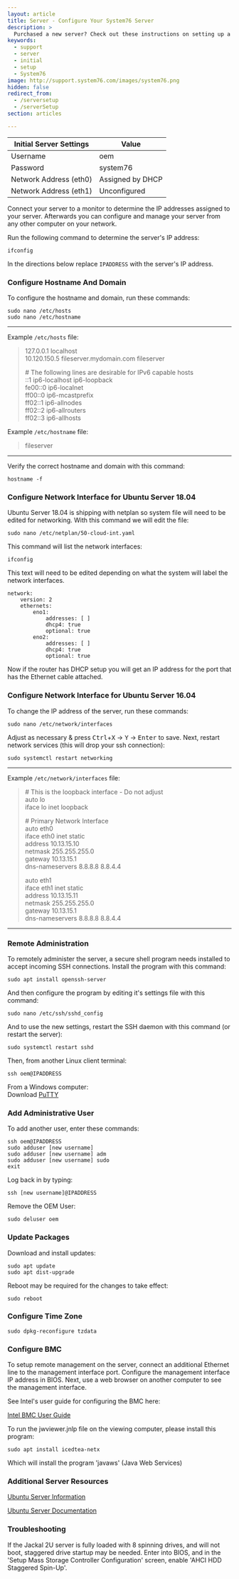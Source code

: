 ```yaml
---
layout: article
title: Server - Configure Your System76 Server
description: >
  Purchased a new server? Check out these instructions on setting up a System76 server, including initial login credentials.
keywords:
  - support
  - server
  - initial
  - setup
  - System76
image: http://support.system76.com/images/system76.png
hidden: false
redirect_from:
  - /serversetup
  - /serverSetup
section: articles

---
```


**Initial Server Settings** | **Value**
----------------------------|------------------
Username                    | oem
Password                    | system76
Network Address (eth0)      | Assigned by DHCP
Network Address (eth1)      | Unconfigured

Connect your server to a monitor to determine the IP addresses assigned to your server. Afterwards you can configure and manage your server from any other computer on your network.

Run the following command to determine the server's IP address:

```
ifconfig
```

In the directions below replace `IPADDRESS` with the server's IP address.

### Configure Hostname And Domain

To configure the hostname and domain, run these commands:

```
sudo nano /etc/hosts
sudo nano /etc/hostname
```

---

Example `/etc/hosts` file:

> 127.0.0.1       localhost  
> 10.120.150.5    fileserver.mydomain.com fileserver  
>
> \# The following lines are desirable for IPv6 capable hosts  
> ::1     ip6-localhost ip6-loopback  
> fe00::0 ip6-localnet  
> ff00::0 ip6-mcastprefix  
> ff02::1 ip6-allnodes  
> ff02::2 ip6-allrouters  
> ff02::3 ip6-allhosts  

Example `/etc/hostname` file:

> fileserver

---

Verify the correct hostname and domain with this command:

```
hostname -f
```

### Configure Network Interface for Ubuntu Server 18.04

Ubuntu Server 18.04 is shipping with netplan so system file will need to be edited for networking. With this command we will edit the file:

```
sudo nano /etc/netplan/50-cloud-int.yaml
```

This command will list the network interfaces:

```
ifconfig
```

This text will need to be edited depending on what the system will label the network interfaces.

```
network:
    version: 2
    ethernets:
        eno1:
            addresses: [ ]
            dhcp4: true
            optional: true
        eno2:
            addresses: [ ]
            dhcp4: true
            optional: true
```

Now if the router has DHCP setup you will get an IP address for the port that has the Ethernet cable attached.

### Configure Network Interface for Ubuntu Server 16.04

To change the IP address of the server, run these commands:

```
sudo nano /etc/network/interfaces
```

Adjust as necessary & press <kbd>Ctrl</kbd>+<kbd>X</kbd> → <kbd>Y</kbd> → <kbd>Enter</kbd> to save.  Next, restart network services (this will drop your ssh connection):

```
sudo systemctl restart networking
```

---

Example `/etc/network/interfaces` file:

> \# This is the loopback interface - Do not adjust  
> auto lo  
> iface lo inet loopback  
>
> \# Primary Network Interface  
> auto eth0  
> iface eth0 inet static  
>   address 10.13.15.10  
>   netmask 255.255.255.0  
>   gateway 10.13.15.1  
>   dns-nameservers 8.8.8.8 8.8.4.4  
>
> auto eth1  
> iface eth1 inet static  
>   address 10.13.15.11  
>   netmask 255.255.255.0  
>   gateway 10.13.15.1  
>   dns-nameservers 8.8.8.8 8.8.4.4  

---

### Remote Administration

To remotely administer the server, a secure shell program needs installed to accept incoming SSH connections.  Install the program with this command:

```
sudo apt install openssh-server
```

And then configure the program by editing it's settings file with this command:

```
sudo nano /etc/ssh/sshd_config
```

And to use the new settings, restart the SSH daemon with this command (or restart the server):

```
sudo systemctl restart sshd
```

Then, from another Linux client terminal:

```
ssh oem@IPADDRESS
```

From a Windows computer:  
Download [PuTTY](http://www.chiark.greenend.org.uk/~sgtatham/putty/download.html)

### Add Administrative User

To add another user, enter these commands:

```
ssh oem@IPADDRESS
sudo adduser [new username]
sudo adduser [new username] adm
sudo adduser [new username] sudo
exit
```

Log back in by typing:

```
ssh [new username]@IPADDRESS
```

Remove the OEM User:

```
sudo deluser oem
```

### Update Packages

Download and install updates:

```
sudo apt update
sudo apt dist-upgrade
```

Reboot may be required for the changes to take effect:

```
sudo reboot
```

### Configure Time Zone

```
sudo dpkg-reconfigure tzdata
```

### Configure BMC

To setup remote management on the server, connect an additional Ethernet line to the management interface port.  Configure the management interface IP address in BIOS.  Next, use a web browser on another computer to see the management interface.

See Intel's user guide for configuring the BMC here:

[Intel BMC User Guide](http://download.intel.com/support/motherboards/server/sb/intel_rmm4_bmc_ews_userguide_r2_8.pdf)

To run the jwviewer.jnlp file on the viewing computer, please install this program:

```
sudo apt install icedtea-netx
```

Which will install the program 'javaws' (Java Web Services)

### Additional Server Resources

[Ubuntu Server Information](http://www.ubuntu.com/server)

[Ubuntu Server Documentation](https://help.ubuntu.com/)

### Troubleshooting

If the Jackal 2U server is fully loaded with 8 spinning drives, and will not boot, staggered drive startup may be needed.  Enter into BIOS, and in the 'Setup Mass Storage Controller Configuration' screen, enable 'AHCI HDD Staggered Spin-Up'.
